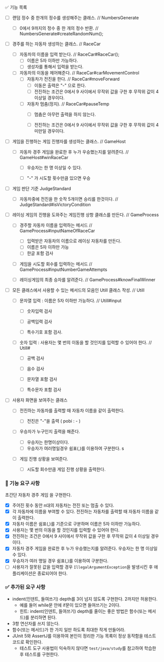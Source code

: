 :white_check_mark: 기능 목록

- [ ] 랜덤 정수 중 한개의 정수를 생성해주는 클래스. // NumbersGenerate
  - [ ] 0에서 9까지의 정수 중 한 개의 정수 반환. // NumbersGenerate#createRandomNum();



- [ ] 경주를 하는 자동차 생성하는 클래스. // RaceCar
  - [ ] 자동차의 이름을 입력 받는다. // RaceCar#RaceCar();
    - [ ] 이름은 5자 이하만 가능하다.
    - [ ] 생성자를 통해서 입력을 받는다.
  - [ ] 자동차의 이동을 제어해준다. // RaceCar#carMovementControl
    - [ ] 자동차가 전진을 한다. // RaceCar#moveForward
      - [ ] 이동은 출력은 "-" 으로 한다. 
      - [ ] 전진하는 조건은 0에서 9 사이에서 무작위 값을 구한 후 무작위 값이 4 이상일 경우이다.
    - [ ] 자동차 멈춤(정지). //  RaceCar#pauseTemp
      - [ ] 멈춤은 아무런 출력을 하지 않는다.
      - [ ] 전진하는 조건은 0에서 9 사이에서 무작위 값을 구한 후 무작위 값이 4 미만일 경우이다.



- [ ] 게임을 진행하는 게임 진행자를 생성하는 클래스. // GameHost
  - [ ] 자동차 경주 게임을 완료한 후 누가 우승했는지를 알려준다.  // GameHost#winRaceCar
    - [ ] 우승자는 한 명 이상일 수 있다.
    - [ ] "-" 가 시도할 횟수만큼 있으면 우승



- [ ] 게임 판단 기준 JudgeStandard
  - [ ] 자동차중에 전진을 한 숫작 5개이면 승리를 한것이다. // JudgeStandard#isVictoryCondition



- [ ] 레이싱 게임의 진행을 도와주는 게임진행 상항 클래스를 만든다. // GameProcess

  - [ ] 경주할 자동차 이름을 입력하는 메서드 // GameProcess#inputNameOfRaceCar
    - [ ] 입력받은 자동차의 이름으로 레이싱 자동차를 만든다.
    - [ ] 이름은 5자 이하만 가능
    - [ ] 한글 포함 검사
  
  - [ ] 게임을 시도할 회수를 입력하는 메서드 // GameProcess#inputNumberGameAttempts
  - [ ] 레이싱게임의 최종 승자를 알려준다. // GameProcess#knowFinalWinner
  
  

- [ ] 모든 클래스에서 사용할 수 있는 메서드의 모음인 Utill 클래스 작성. // Utill
  - [ ] 문자열 입력 :  이름은 5자 이하만 가능하다. // Utill#input
    - [ ] 숫자입력 검사
    
    - [ ] 공백입력 검사
    
    - [ ] 특수기호 포함 검사.
    
      
    
  - [ ] 숫자 입력 : 사용자는 몇 번의 이동을 할 것인지를 입력할 수 있어야 한다. // Utill#
    - [ ] 공백 검사
    - [ ] 음수 검사
    - [ ] 문자열 포함 검사
    - [ ] 특수문자 포함 검사



- [ ] 사용자 화면을 보여주는 클래스

  - [ ] 전진하는 자동차를 출력할 때 자동차 이름을 같이 출력한다.

    - [ ] 전진은 "-"을 출력 ( pobi : - )

  - [ ] 우승자가 누구인지 출력을 해준다.

    - [ ] 우승자는 한명이상이다.
    - [ ] 우승자가 여러명일경우 쉼표(,)를 이용하여 구분한다. s

  - [ ] 게임 진행 상황을 보여준다.

    - [ ] 시도할 회수만큼 게임 진행 상황을 출력한다.

    

### 🚀 기능 요구 사항

초간단 자동차 경주 게임                                                                                                                                                                                                                                                                  을 구현한다.

- [x] 주어진 횟수 동안 n대의 자동차는 전진 또는 멈출 수 있다.
- [x] 각 자동차에 이름을 부여할 수 있다. 전진하는 자동차를 출력할 때 자동차 이름을 같이 출력한다.
- [x] 자동차 이름은 쉼표(,)를 기준으로 구분하며 이름은 5자 이하만 가능하다.
- [x] 사용자는 몇 번의 이동을 할 것인지를 입력할 수 있어야 한다.
- [x] 전진하는 조건은 0에서 9 사이에서 무작위 값을 구한 후 무작위 값이 4 이상일 경우이다.
- [x] 자동차 경주 게임을 완료한 후 누가 우승했는지를 알려준다. 우승자는 한 명 이상일 수 있다.
- [x] 우승자가 여러 명일 경우 쉼표(,)를 이용하여 구분한다.
- [ ] 사용자가 잘못된 값을 입력할 경우 `IllegalArgumentException`을 발생시킨 후 애플리케이션은 종료되어야 한다.

### :white_check_mark: 추가된 요구 사항

- indent(인덴트, 들여쓰기) depth를 3이 넘지 않도록 구현한다. 2까지만 허용한다.
  - 예를 들어 while문 안에 if문이 있으면 들여쓰기는 2이다.
  - 힌트: indent(인덴트, 들여쓰기) depth를 줄이는 좋은 방법은 함수(또는 메서드)를 분리하면 된다.
- 3항 연산자를 쓰지 않는다.
- 함수(또는 메서드)가 한 가지 일만 하도록 최대한 작게 만들어라.
- JUnit 5와 AssertJ를 이용하여 본인이 정리한 기능 목록이 정상 동작함을 테스트 코드로 확인한다.
  - 테스트 도구 사용법이 익숙하지 않다면 `test/java/study`를 참고하여 학습한 후 테스트를 구현한다.
